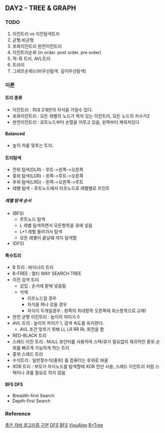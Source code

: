 ## DAY2 - TREE & GRAPH
### TODO
1. 이진트리 vs 이진탐색트리
2. 균형.비균형
3. 포화이진트리 완전이진트리
4. 이진트리순회 (in order. post order. pre order)
5. 적-흑 트리. AVL트리
6. 트라이
7. 그래프순회(너비우선탐색. 깊이우선탐색)


### 이론
#### 트리 종류
- 이진트리 : 최대 2개만의 자식을 가질수 있다.
- 포화이진트리 : 모든 레벨의 노드가 꽉차 있는 이진트리, 모든 노드의 차수가2
- 완전이진트리 : 로트노드부터 순열을 이루고 있음, 왼쪽부터 채워져있다

#### Balanced
- 높이 차를 맞추는 트리.

#### 트리탐색
- 전위 탐색(DLR) - 루트->왼쪽->오른쪽
- 중위 탐색(LDR) - 왼쪽->루트->오른쪽
- 후위 탐색(LRD) - 왼쪽->오른쪽->루트
- 레벨 탐색 - 루트노드에서 리프노드로 레벨별로 프린트

#####  레벨 탐색 순서
- (BFS)
    - 루트노드 탐색
    - L 레벨 탐색하면서 모든항목을 큐에 넣음
    - L+1 레벨 들어가서 탐색
    - 모든 레벨이 끝날떄 까지 탐색함
- (DFS)

#### 특수트리
- B 트리 : 바이너리 트리
- B-FREE : 멀티 WAY SEARCH TREE
- 이진 검색 트리
    - 삽입 : 순서에 맡에 넣음됨
    - 삭제
        - 리프노드일 경우
        - 자식을 하나 갖을 경우
        - 자식이 두개일경우 : 왼쪽의 최대항목 오른쪽에 최소항목으로 교체!
- 완전 균형 이진트리 : 높이의 차이가 0
- AVL 트리 : 높이의 차이가 1, 검색 속도를 유지한다.
    - AVL 조건 맞추기 위해 LL LR RR RL 회전을 함
- RED-BLACK 트리
- 스레드 이진 트리 : NULL 포인터를 사용하여 스택/큐가 필요없이 재귀적인 중위 순회를 빠르게 가능하게 하는 트리
- 중위 스레드 트리
- 수식트리 : 일반정수식(중위) 를 컴퓨터는 후위로 바꿈
- XOR 트리 : 부모가 자식노드를 탐색할때 XOR 연산 사용, 스레드 이진트리 처럼 스택이나 큐를 필요로 하지 않음

#### BFS DFS
- Breadth-first  Search
- Depth-first  Search

### Reference
[좋은 자바 알고리즘 구현](https://github.com/phishman3579/java-algorithms-implementation)
[DFS](https://www.hackerrank.com/challenges/pacman-dfs/submissions/game/662756)
[BFS](https://www.hackerrank.com/challenges/pacman-bfs/submissions/game/686602)
[VisuAlgo](http://www.comp.nus.edu.sg/~stevenha/visualization/)
[B+Tree](https://www.cs.usfca.edu/~galles/visualization/BTree.html)

